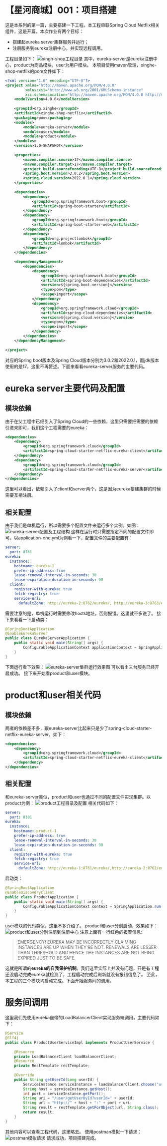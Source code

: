 # 【星河商城】001：项目搭建
这是本系列的第一篇，主要搭建一下工程。本工程串联Spring Cloud Netflix相关组件，这是开篇。本次作业有两个目标：
- 搭建起eureka server集群服务并运行；
- 注册服务到eureka注册中心，并实现远程调用。
  
工程目录如下：
  ![xingh-shop工程目录](https://raw.githubusercontent.com/javac-xinghejun/img-repo/main/20230303213305.png)
  其中，eureka-server是eureka注册中心，product为商品模块，user为用户模块。
  本项目使用maven管理，xinghe-shop-netflix的pom文件如下：

```xml
<?xml version="1.0" encoding="UTF-8"?>  
<project xmlns="http://maven.apache.org/POM/4.0.0"  
         xmlns:xsi="http://www.w3.org/2001/XMLSchema-instance"  
         xsi:schemaLocation="http://maven.apache.org/POM/4.0.0 http://maven.apache.org/xsd/maven-4.0.0.xsd">  
    <modelVersion>4.0.0</modelVersion>  
  
    <groupId>org.xinghe</groupId>  
    <artifactId>xinghe-shop-netflix</artifactId>  
    <packaging>pom</packaging>  
    <modules>  
        <module>eureka-server</module>  
        <module>user</module>  
        <module>product</module>  
    </modules>  
    <version>1.0-SNAPSHOT</version>  
  
    <properties>  
        <maven.compiler.source>17</maven.compiler.source>  
        <maven.compiler.target>17</maven.compiler.target>  
        <project.build.sourceEncoding>UTF-8</project.build.sourceEncoding>  
        <spring.boot.version>3.0.2</spring.boot.version>  
        <spring.cloud.version>2022.0.1</spring.cloud.version>  
    </properties>  
  
    <dependencies>  
        <dependency>  
            <groupId>org.springframework.boot</groupId>  
            <artifactId>spring-boot-starter</artifactId>  
        </dependency>  
        <dependency>  
            <groupId>org.springframework.boot</groupId>  
            <artifactId>spring-boot-starter-web</artifactId>  
        </dependency>  
        <dependency>  
            <groupId>org.projectlombok</groupId>  
            <artifactId>lombok</artifactId>  
        </dependency>  
    </dependencies>  
  
    <dependencyManagement>  
        <dependencies>  
            <dependency>  
                <groupId>org.springframework.boot</groupId>  
                <artifactId>spring-boot-dependencies</artifactId>  
                <version>${spring.boot.version}</version>  
                <type>pom</type>  
                <scope>import</scope>  
            </dependency>  
            <dependency>  
                <groupId>org.springframework.cloud</groupId>  
                <artifactId>spring-cloud-dependencies</artifactId>  
                <version>${spring.cloud.version}</version>  
                <type>pom</type>  
                <scope>import</scope>  
            </dependency>  
        </dependencies>  
    </dependencyManagement>  
  
</project>
```

对应的Spring boot版本及Spring Cloud版本分别为3.0.2和2022.0.1，而jdk版本使用的是17，这里不再赘述。下面来看看eureka-server服务的主要代码。
# eureka server主要代码及配置
## 模块依赖
由于在父工程中已经引入了Spring Cloud的一些依赖，这里只需要把需要的依赖引进来即可，我们这个工程需要的eureka：

```xml
<dependencies>  
    <dependency>  
        <groupId>org.springframework.cloud</groupId>  
        <artifactId>spring-cloud-starter-netflix-eureka-client</artifactId>  
    </dependency>  
    <dependency>  
        <groupId>org.springframework.cloud</groupId>  
        <artifactId>spring-cloud-starter-netflix-eureka-server</artifactId>  
    </dependency>  
</dependencies>
```

这里可以看出，依赖引入了client和server两个，这是因为eureka搭建集群的时候需要互相注册。
## 相关配置
由于我们是单机运行，所以需要多个配置文件来运行多个实例。如图：
![eureka-server配置及工程结构](https://raw.githubusercontent.com/javac-xinghejun/img-repo/main/20230303214155.png)
这样在运行时只需要指定不同的配置文件即可。以application-one.yml为例看一下，配置文件的主要配置有：

```yml
server:  
  port: 8761  
eureka:  
  instance:  
    hostname: eureka-1  
    prefer-ip-address: true  
    lease-renewal-interval-in-seconds: 30  
    lease-expiration-duration-in-seconds: 90  
  client:  
    register-with-eureka: true  
    fetch-registry: true  
    service-url:  
      defaultZone: http://eureka-2:8762/eureka/, http://eureka-3:8763/eureka/
```

需要注意的是，单机运行时需要修改hosts地址，否则报错。这里就不多说了。
接下来看看一下启动类：

```java
@SpringBootApplication  
@EnableEurekaServer  
public class EurekaServerApplication {  
    public static void main(String[] args) {  
        ConfigurableApplicationContext applicationContext = SpringApplication.run(EurekaServerApplication.class,args);  
    }  
}
```

下面运行看下效果：
![eureka-server集群运行效果图](https://img-1254422329.cos.ap-nanjing.myqcloud.com/20230303214718.png)
可以看出三台服务已经开启成功。
接下来开始看product和user模块。

# product和user相关代码
## 模块依赖
两者的依赖差不多，跟eureka-server比起来只是少了spring-cloud-starter-netflix-eureka-server，如下：

```xml
<dependencies>  
    <dependency>  
        <groupId>org.springframework.cloud</groupId>  
        <artifactId>spring-cloud-starter-netflix-eureka-client</artifactId>  
    </dependency>  
</dependencies>
```

## 相关配置
和eureka-server类似，product和user也通过不同的配置文件实现集群。以product为例：
![product工程目录及配置](https://raw.githubusercontent.com/javac-xinghejun/img-repo/main/20230303215325.png)
相关代码如下：

```yml
server:  
  port: 8101  
eureka:  
  instance:  
    hostname: product-1  
    prefer-ip-address: true  
    lease-renewal-interval-in-seconds: 30  
    lease-expiration-duration-in-seconds: 90  
  client:  
    register-with-eureka: true  
    fetch-registry: true  
    service-url:  
      defaultZone: http://eureka-1:8761/eureka/,http://eureka-2:8762/eureka/, http://eureka-3:8763/eureka/
```

启动类：

```java
@SpringBootApplication  
@EnableDiscoveryClient  
public class ProductApplication {  
    public static void main(String[] args) {  
        ConfigurableApplicationContext context = SpringApplication.run(ProductApplication.class, args);  
    }  
}
```

user模块的代码类似，这里不多介绍了。
product和user分别启动，效果如下：
![product和user分别注册到注册中心](https://raw.githubusercontent.com/javac-xinghejun/img-repo/main/20230303215755.png)
注意上面有一行红色的报警信息:

> EMERGENCY! EUREKA MAY BE INCORRECTLY CLAIMING INSTANCES ARE UP WHEN THEY'RE NOT. RENEWALS ARE LESSER THAN THRESHOLD AND HENCE THE INSTANCES ARE NOT BEING EXPIRED JUST TO BE SAFE.

这就是所谓的**eureka的自我保护机制**。我们这里实际上并没有问题，只是有工程还没启动完成eureka就检测了，工程启动完成后刷新就没有报错信息了。
至此，本工程的三个模块均启动完成。下面开始服务间的调用。
# 服务间调用
这里我们先使用eureka自带的LoadBalancerClient实现服务端调用，主要代码如下：

```java
@Service  
@Slf4j  
public class ProductUserServiceImpl implements ProductUserService {  
  
    @Resource  
    private LoadBalancerClient loadBalancerClient;  
    @Resource  
    private RestTemplate restTemplate;  
  
    @Override  
    public String getUserId(Long userId) {  
        ServiceInstance serviceInstance = loadBalancerClient.choose("user");  
        String host = serviceInstance.getHost();  
        int port = serviceInstance.getPort();  
        String uri = "/user/getUserById?userId=" + userId;  
        String url = "http://" + host + ":" + port + uri;  
        String result = restTemplate.getForObject(url, String.class);  
        return result;  
    }  
}
```

其他内容可以查看工程代码，这里略去。
使用postman模拟一下请求：
![postman模拟请求](https://raw.githubusercontent.com/javac-xinghejun/img-repo/main/20230303220526.png)
请求成功，项目搭建完成。
